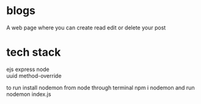 # blogs
A web page where you can create read edit or delete your post 
# tech stack 
ejs
express
node  
uuid
method-override


to run install nodemon from node  through terminal
npm i nodemon 
and  run nodemon index.js

